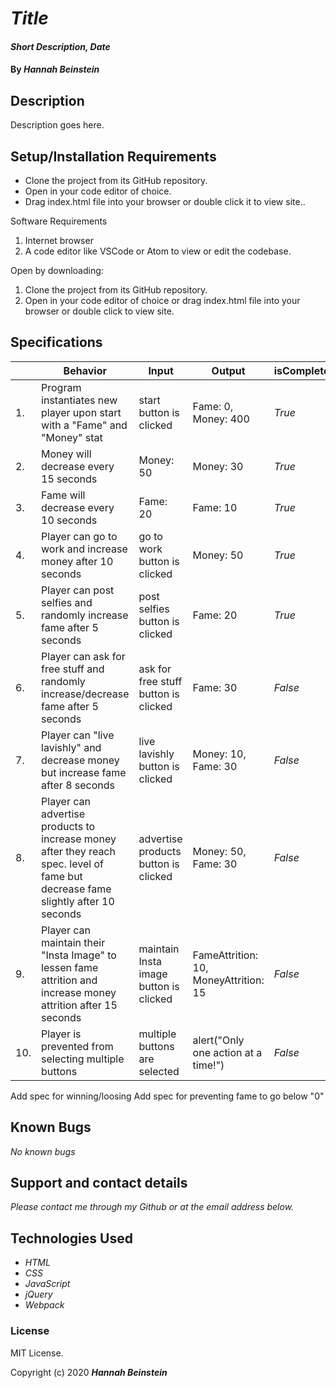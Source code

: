 # _Title_

#### _Short Description, Date_

#### By _**Hannah Beinstein**_

## Description

Description goes here.

## Setup/Installation Requirements

* Clone the project from its GitHub repository.
* Open in your code editor of choice.
* Drag index.html file into your browser or double click it to view site..

Software Requirements
1. Internet browser
2. A code editor like VSCode or Atom to view or edit the codebase.

Open by downloading:
1. Clone the project from its GitHub repository.
2. Open in your code editor of choice or drag index.html file into your browser or double click to view site.

## Specifications

| |Behavior| Input| Output| isComplete|
|---|----|----|----|----|
|1.| Program instantiates new player upon start with a "Fame" and "Money" stat | start button is clicked | Fame: 0, Money: 400 | _True_|
|2.| Money will decrease every 15 seconds | Money: 50 | Money: 30 |  _True_|
|3.| Fame will decrease every 10 seconds | Fame: 20 | Fame: 10 | _True_|
|4.| Player can go to work and increase money after 10 seconds| go to work button is clicked | Money: 50 | _True_|
|5.| Player can post selfies and randomly increase fame after 5 seconds | post selfies button is clicked | Fame: 20 | _True_|
|6.| Player can ask for free stuff and randomly increase/decrease fame after 5 seconds | ask for free stuff button is clicked | Fame: 30 | _False_|
|7.| Player can "live lavishly" and decrease money but increase fame after 8 seconds | live lavishly button is clicked | Money: 10, Fame: 30 | _False_|
|8.| Player can advertise products to increase money after they reach spec. level of fame but decrease fame slightly after 10 seconds | advertise products button is clicked | Money: 50, Fame: 30 | _False_|
|9.| Player can maintain their "Insta Image" to lessen fame attrition and increase money attrition after 15 seconds | maintain Insta image button is clicked | FameAttrition: 10, MoneyAttrition: 15 | _False_|
|10.| Player is prevented from selecting multiple buttons | multiple buttons are selected | alert("Only one action at a time!")| _False_|

Add spec for winning/loosing
Add spec for preventing fame to go below "0"


## Known Bugs

_No known bugs_

## Support and contact details

_Please contact me through my Github or at the email address below._

## Technologies Used

* _HTML_
* _CSS_
* _JavaScript_
* _jQuery_
* _Webpack_

### License

MIT License.

Copyright (c) 2020 **_Hannah Beinstein_**
